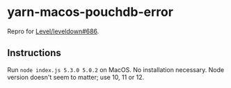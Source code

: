 # yarn-macos-pouchdb-error

Repro for [Level/leveldown#686](https://github.com/Level/leveldown/issues/686).

## Instructions

Run `node index.js 5.3.0 5.0.2` on MacOS. No installation necessary. Node version doesn't seem to matter; use 10, 11 or 12.
